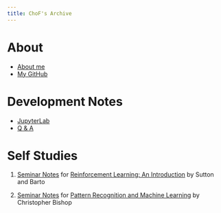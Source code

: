```yaml
---
title: ChoF's Archive
---
```


# About

- [About me](/aboutme/)
- [My GitHub](https://github.com/chofchof)

# Development Notes

- [JupyterLab](/jupyterlab/)
- [Q & A](/q_and_a/)

# Self Studies

1. [Seminar Notes](https://github.com/chofchof/reinforcement-learning-an-introduction) for [Reinforcement Learning: An Introduction](http://incompleteideas.net/book/the-book-2nd.html) by Sutton and Barto

2. [Seminar Notes](https://github.com/chofchof/PRML) for [Pattern Recognition and Machine Learning](https://www.microsoft.com/en-us/research/people/cmbishop/#!prml-book) by Christopher Bishop
